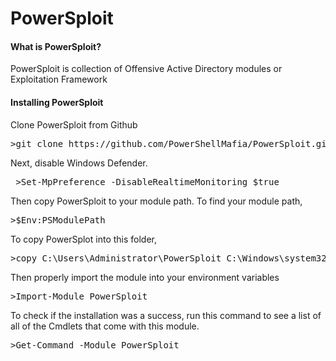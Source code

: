 <h1>PowerSploit</h1>

<h4>What is PowerSploit?</h4>

<p>PowerSploit is collection of Offensive Active Directory modules or Exploitation Framework</p>

<h4>Installing PowerSploit</h4>

<p>
Clone PowerSploit from Github
</p>

<pre>
>git clone https://github.com/PowerShellMafia/PowerSploit.git
</pre>


<p>
 Next, disable Windows Defender.
</p>

<pre>
 >Set-MpPreference -DisableRealtimeMonitoring $true
</pre>

<p>
 Then copy PowerSploit to your module path.  To find your module path,
</p>

<pre>
>$Env:PSModulePath
</pre>

<p>
To copy PowerSplot into this folder,
</p>

<pre>
>copy C:\Users\Administrator\PowerSploit C:\Windows\system32\WindowsPowerShell\v1.0\Modules
</pre>

<p>
 Then properly import the module into your environment variables
</p>

<pre>
>Import-Module PowerSploit
</pre>

<p>
To check if the installation was a success, run this command to see a list of all of the Cmdlets that come with this module. 
</p>

<pre>
>Get-Command -Module PowerSploit
</pre>
